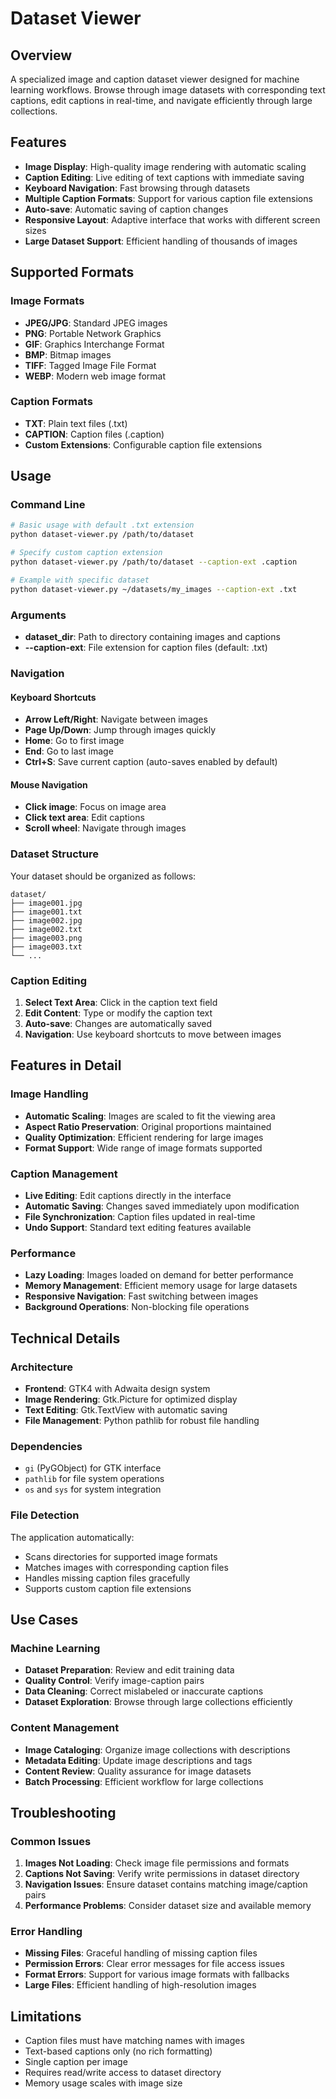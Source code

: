 # Dataset Viewer

## Overview

A specialized image and caption dataset viewer designed for machine learning workflows. Browse through image datasets with corresponding text captions, edit captions in real-time, and navigate efficiently through large collections.

## Features

- **Image Display**: High-quality image rendering with automatic scaling
- **Caption Editing**: Live editing of text captions with immediate saving
- **Keyboard Navigation**: Fast browsing through datasets
- **Multiple Caption Formats**: Support for various caption file extensions
- **Auto-save**: Automatic saving of caption changes
- **Responsive Layout**: Adaptive interface that works with different screen sizes
- **Large Dataset Support**: Efficient handling of thousands of images

## Supported Formats

### Image Formats

- **JPEG/JPG**: Standard JPEG images
- **PNG**: Portable Network Graphics
- **GIF**: Graphics Interchange Format
- **BMP**: Bitmap images
- **TIFF**: Tagged Image File Format
- **WEBP**: Modern web image format

### Caption Formats

- **TXT**: Plain text files (.txt)
- **CAPTION**: Caption files (.caption)
- **Custom Extensions**: Configurable caption file extensions

## Usage

### Command Line

```bash
# Basic usage with default .txt extension
python dataset-viewer.py /path/to/dataset

# Specify custom caption extension
python dataset-viewer.py /path/to/dataset --caption-ext .caption

# Example with specific dataset
python dataset-viewer.py ~/datasets/my_images --caption-ext .txt
```

### Arguments

- **dataset_dir**: Path to directory containing images and captions
- **--caption-ext**: File extension for caption files (default: .txt)

### Navigation

#### Keyboard Shortcuts

- **Arrow Left/Right**: Navigate between images
- **Page Up/Down**: Jump through images quickly
- **Home**: Go to first image
- **End**: Go to last image
- **Ctrl+S**: Save current caption (auto-saves enabled by default)

#### Mouse Navigation

- **Click image**: Focus on image area
- **Click text area**: Edit captions
- **Scroll wheel**: Navigate through images

### Dataset Structure

Your dataset should be organized as follows:

```
dataset/
├── image001.jpg
├── image001.txt
├── image002.jpg
├── image002.txt
├── image003.png
├── image003.txt
└── ...
```

### Caption Editing

1. **Select Text Area**: Click in the caption text field
2. **Edit Content**: Type or modify the caption text
3. **Auto-save**: Changes are automatically saved
4. **Navigation**: Use keyboard shortcuts to move between images

## Features in Detail

### Image Handling

- **Automatic Scaling**: Images are scaled to fit the viewing area
- **Aspect Ratio Preservation**: Original proportions maintained
- **Quality Optimization**: Efficient rendering for large images
- **Format Support**: Wide range of image formats supported

### Caption Management

- **Live Editing**: Edit captions directly in the interface
- **Automatic Saving**: Changes saved immediately upon modification
- **File Synchronization**: Caption files updated in real-time
- **Undo Support**: Standard text editing features available

### Performance

- **Lazy Loading**: Images loaded on demand for better performance
- **Memory Management**: Efficient memory usage for large datasets
- **Responsive Navigation**: Fast switching between images
- **Background Operations**: Non-blocking file operations

## Technical Details

### Architecture

- **Frontend**: GTK4 with Adwaita design system
- **Image Rendering**: Gtk.Picture for optimized display
- **Text Editing**: Gtk.TextView with automatic saving
- **File Management**: Python pathlib for robust file handling

### Dependencies

- `gi` (PyGObject) for GTK interface
- `pathlib` for file system operations
- `os` and `sys` for system integration

### File Detection

The application automatically:
- Scans directories for supported image formats
- Matches images with corresponding caption files
- Handles missing caption files gracefully
- Supports custom caption file extensions

## Use Cases

### Machine Learning

- **Dataset Preparation**: Review and edit training data
- **Quality Control**: Verify image-caption pairs
- **Data Cleaning**: Correct mislabeled or inaccurate captions
- **Dataset Exploration**: Browse through large collections efficiently

### Content Management

- **Image Cataloging**: Organize image collections with descriptions
- **Metadata Editing**: Update image descriptions and tags
- **Content Review**: Quality assurance for image datasets
- **Batch Processing**: Efficient workflow for large collections

## Troubleshooting

### Common Issues

1. **Images Not Loading**: Check image file permissions and formats
2. **Captions Not Saving**: Verify write permissions in dataset directory
3. **Navigation Issues**: Ensure dataset contains matching image/caption pairs
4. **Performance Problems**: Consider dataset size and available memory

### Error Handling

- **Missing Files**: Graceful handling of missing caption files
- **Permission Errors**: Clear error messages for file access issues
- **Format Errors**: Support for various image formats with fallbacks
- **Large Files**: Efficient handling of high-resolution images

## Limitations

- Caption files must have matching names with images
- Text-based captions only (no rich formatting)
- Single caption per image
- Requires read/write access to dataset directory
- Memory usage scales with image size
